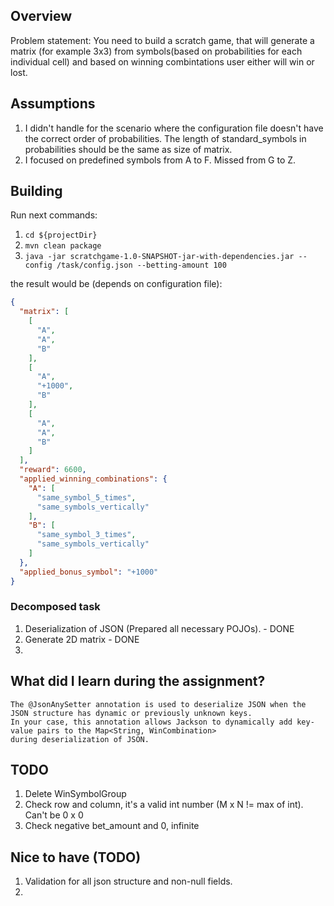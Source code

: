 ## Overview

Problem statement: You need to build a scratch game, that will generate a matrix (for example 3x3)
from symbols(based on probabilities for each individual cell) and based on winning combintations
user either will win or lost.

## Assumptions

1. I didn't handle for the scenario where the configuration file doesn't have the correct order
   of probabilities. The length of standard_symbols in probabilities should be the same as size of
   matrix.
2. I focused on predefined symbols from A to F. Missed from G to Z.

## Building

Run next commands:

1. `cd ${projectDir}`
2. `mvn clean package`
3. `java -jar scratchgame-1.0-SNAPSHOT-jar-with-dependencies.jar --config /task/config.json --betting-amount 100`

the result would be (depends on configuration file):

```json
{
  "matrix": [
    [
      "A",
      "A",
      "B"
    ],
    [
      "A",
      "+1000",
      "B"
    ],
    [
      "A",
      "A",
      "B"
    ]
  ],
  "reward": 6600,
  "applied_winning_combinations": {
    "A": [
      "same_symbol_5_times",
      "same_symbols_vertically"
    ],
    "B": [
      "same_symbol_3_times",
      "same_symbols_vertically"
    ]
  },
  "applied_bonus_symbol": "+1000"
}
```

### Decomposed task

1. Deserialization of JSON (Prepared all necessary POJOs). - DONE
2. Generate 2D matrix - DONE
3. 

## What did I learn during the assignment?

```text
The @JsonAnySetter annotation is used to deserialize JSON when the JSON structure has dynamic or previously unknown keys. 
In your case, this annotation allows Jackson to dynamically add key-value pairs to the Map<String, WinCombination> 
during deserialization of JSON.
```

## TODO

1. Delete WinSymbolGroup
2. Check row and column, it's a valid int number (M x N != max of int). Can't be 0 x 0
3. Check negative bet_amount and 0, infinite

## Nice to have (TODO)

1. Validation for all json structure and non-null fields.
2. 